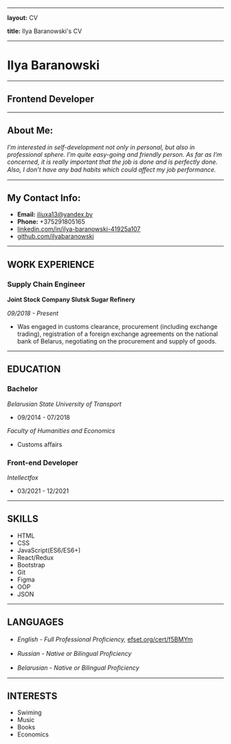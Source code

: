 --------
**layout:** CV

**title:** Ilya Baranowski's CV

--------
# **Ilya Baranowski**

----------

## Frontend Developer

-----

## About Me:

*I’m interested in self-development not only in personal, but also in professional sphere. I’m quite easy-going and friendly person. As far
as I’m concerned, it is really important that the job is done and is perfectly done. Also, I don’t have any bad habits which could aﬀect my
job performance.*

-----------
## My Contact Info:

* **Email:** [iliuxa13@yandex.by](iliuxa13@yandex.by)
* **Phone:** +375291805165
* [linkedin.com/in/ilya-baranowski-41925a107](linkedin)
* [github.com/ilyabaranowski](github)

-----------
## WORK EXPERIENCE 

### Supply Chain Engineer

**Joint Stock Company Slutsk Sugar Reﬁnery**

*09/2018 - Present*
* Was engaged in customs clearance, procurement (including
exchange trading), registration of a foreign exchange
agreements on the national bank of Belarus, negotiating on the
procurement and supply of goods. 

--------
## EDUCATION 

### Bachelor

*Belarusian State University of Transport*

* 09/2014 - 07/2018

*Faculty of Humanities and Economics*

* Customs aﬀairs 

### Front-end Developer

*Intellectfox*

* 03/2021 - 12/2021

---------
## SKILLS

* HTML 
* CSS  
* JavaScript(ES6/ES6+)
* React/Redux  
* Bootstrap  
* Git  
* Figma
* OOP  
* JSON 

--------
## LANGUAGES 

* *English - Full Professional Proﬁciency,*
[efset.org/cert/f5BMYm](certificate)

* *Russian - Native or Bilingual Proﬁciency*

* *Belarusian - Native or Bilingual Proﬁciency*

-------
## INTERESTS

* Swiming  
* Music  
* Books  
* Economics 
